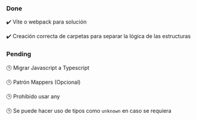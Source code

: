 ### Done
✔️ Vite o webpack para solución

✔️ Creación correcta de carpetas para separar la lógica de las estructuras


### Pending
🕒 Migrar Javascript a Typescript

🕒 Patrón Mappers (Opcional)

🕒 Prohibido usar any

🕒 Se puede hacer uso de tipos como `unknown` en caso se requiera
